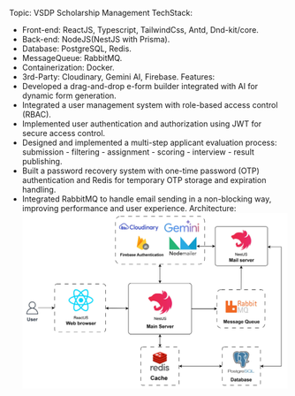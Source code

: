 Topic: VSDP Scholarship Management
TechStack:
  - Front-end: ReactJS, Typescript, TailwindCss, Antd, Dnd-kit/core.
  - Back-end: NodeJS(NestJS with Prisma).
  - Database: PostgreSQL, Redis.
  - MessageQueue: RabbitMQ.
  - Containerization: Docker.
  - 3rd-Party: Cloudinary, Gemini AI, Firebase.
Features: 
  - Developed a drag-and-drop e-form builder integrated with AI for dynamic form generation.
  - Integrated a user management system with role-based access control (RBAC).
  - Implemented user authentication and authorization using JWT for secure access control.
  - Designed and implemented a multi-step applicant evaluation process: submission - filtering - assignment - scoring - interview - result publishing.
  - Built a password recovery system with one-time password (OTP) authentication and Redis for temporary OTP storage and expiration handling.
  - Integrated RabbitMQ to handle email sending in a non-blocking way, improving performance and user experience.
Architecture:
![Architecture](architecture.jpg)

